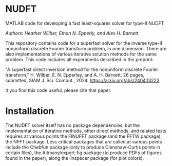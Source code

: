 # NUDFT
MATLAB code for developing a fast least-squares solver for type-II NUDFT

*Authors: Heather Wilber, Ethan N. Epperly, and Alex H. Barnett*

This repository contains code for a superfast solver for the inverse type-II nonuniform discrete Fourier transform problem, in one dimension. There are also implementations of various iterative solution methods for the same problem. This code includes all experiments described in the preprint:

"A superfast direct inversion method for the nonuniform discrete Fourier transform," H. Wilber, E. N. Epperley, and A. H. Barnett, 26 pages,
submitted, SIAM J. Sci. Comput., 2024. https://arxiv.org/abs/2404.13223

It you find this code useful, please cite that paper.

# Installation

The NUDFT solver itself has no package dependencies, but the implementation of iterative methods, other direct methods, and related tests requires at various points the FINUFFT package (and the FFTW package), the NFFT package. Less critical packages that are called at various points include the Chebfun package (only to produce Clenshaw-Curtis points in certain files), the Altmany/export-fig package (to produce PDFs of figures found in the paper), along the linspecer package (for plot colors).  
